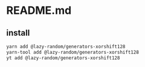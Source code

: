 # README.md

    

## install

```bash
yarn add @lazy-random/generators-xorshift128
yarn-tool add @lazy-random/generators-xorshift128
yt add @lazy-random/generators-xorshift128
```

